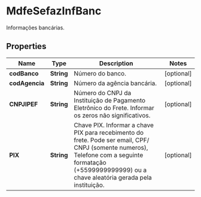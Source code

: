 

# MdfeSefazInfBanc

Informações bancárias.

## Properties

| Name | Type | Description | Notes |
|------------ | ------------- | ------------- | -------------|
|**codBanco** | **String** | Número do banco. |  [optional] |
|**codAgencia** | **String** | Número da agência bancária. |  [optional] |
|**CNPJIPEF** | **String** | Número do CNPJ da Instituição de Pagamento Eletrônico do Frete.  Informar os zeros não significativos. |  [optional] |
|**PIX** | **String** | Chave PIX.  Informar a chave PIX para recebimento do frete.  Pode ser email, CPF/ CNPJ (somente numeros), Telefone com a seguinte formatação (+5599999999999) ou a chave aleatória gerada pela instituição. |  [optional] |



